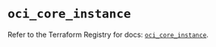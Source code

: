 # `oci_core_instance`

Refer to the Terraform Registry for docs: [`oci_core_instance`](https://registry.terraform.io/providers/oracle/oci/6.18.0/docs/resources/core_instance).
